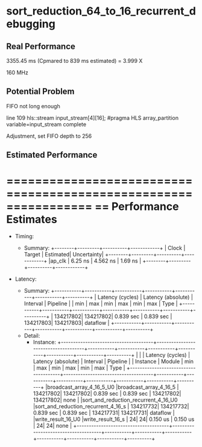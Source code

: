 # sort_reduction_64_to_16_recurrent_debugging

## Real Performance

3355.45 ms (Cpmared to 839 ms estimated) = 3.999 X

160 MHz

## Potential Problem

FIFO not long enough

line 109
    hls::stream<float> input_stream[4][16];
#pragma HLS array_partition variable=input_stream complete

Adjustment, set FIFO depth to 256

## Estimated Performance

================================================================
== Performance Estimates
================================================================
+ Timing: 
    * Summary: 
    +--------+---------+----------+------------+
    |  Clock |  Target | Estimated| Uncertainty|
    +--------+---------+----------+------------+
    |ap_clk  | 6.25 ns | 4.562 ns |   1.69 ns  |
    +--------+---------+----------+------------+

+ Latency: 
    * Summary: 
    +-----------+-----------+-----------+-----------+-----------+-----------+----------+
    |    Latency (cycles)   |   Latency (absolute)  |        Interval       | Pipeline |
    |    min    |    max    |    min    |    max    |    min    |    max    |   Type   |
    +-----------+-----------+-----------+-----------+-----------+-----------+----------+
    |  134217802|  134217802| 0.839 sec | 0.839 sec |  134217803|  134217803| dataflow |
    +-----------+-----------+-----------+-----------+-----------+-----------+----------+

    + Detail: 
        * Instance: 
        +--------------------------------------+-------------------------------------+-----------+-----------+-----------+-----------+-----------+-----------+----------+
        |                                      |                                     |    Latency (cycles)   |   Latency (absolute)  |        Interval       | Pipeline |
        |               Instance               |                Module               |    min    |    max    |    min    |    max    |    min    |    max    |   Type   |
        +--------------------------------------+-------------------------------------+-----------+-----------+-----------+-----------+-----------+-----------+----------+
        |broadcast_array_4_16_5_U0             |broadcast_array_4_16_5               |  134217802|  134217802| 0.839 sec | 0.839 sec |  134217802|  134217802|   none   |
        |sort_and_reduction_recurrent_4_16_U0  |sort_and_reduction_recurrent_4_16_s  |  134217732|  134217732| 0.839 sec | 0.839 sec |  134217731|  134217731| dataflow |
        |write_result_16_U0                    |write_result_16_s                    |         24|         24|  0.150 us |  0.150 us |         24|         24|   none   |
        +--------------------------------------+-------------------------------------+-----------+-----------+-----------+-----------+-----------+-----------+----------+
